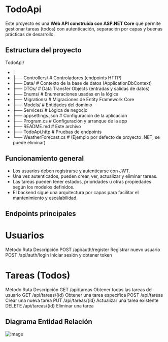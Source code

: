 # TodoApi

Este proyecto es una **Web API construida con ASP.NET Core** que permite gestionar tareas (todos) con autenticación, separación por capas y buenas prácticas de desarrollo.

## Estructura del proyecto 

TodoApi/
- │
- ├── Controllers/              # Controladores (endpoints HTTP)
- ├── Data/                     # Contexto de la base de datos (ApplicationDbContext)
- ├── DTOs/                     # Data Transfer Objects (entradas y salidas de datos)
- ├── Enums/                    # Enumeraciones usadas en la lógica
- ├── Migrations/               # Migraciones de Entity Framework Core
- ├── Models/                   # Entidades del dominio
- ├── Services/                 # Lógica de negocio
- ├── appsettings.json          # Configuración de la aplicación
- ├── Program.cs                # Configuración y arranque de la app
- ├── README.md                 # Este archivo
- ├── TodoApi.http              # Pruebas de endpoints
- └── WeatherForecast.cs        # (Ejemplo por defecto de proyecto .NET, se puede eliminar)

## Funcionamiento general

- Los usuarios deben registrarse y autenticarse con JWT.
- Una vez autenticados, pueden crear, ver, actualizar y eliminar tareas.
- Las tareas pueden tener estados, prioridades u otras propiedades según los modelos definidos.
- El backend sigue una arquitectura por capas para facilitar el mantenimiento y escalabilidad.

## Endpoints principales
# Usuarios

Método	Ruta	Descripción
POST	/api/auth/register	Registrar nuevo usuario
POST	/api/auth/login	Iniciar sesión y obtener token

# Tareas (Todos)
Método	Ruta	Descripción
GET	/api/tareas	Obtener todas las tareas del usuario
GET	/api/tareas/{id}	Obtener una tarea específica
POST	/api/tareas	Crear una nueva tarea
PUT	/api/tareas/{id}	Actualizar una tarea existente
DELETE	/api/tareas/{id}	Eliminar una tarea

## Diagrama Entidad Relación
![image](https://github.com/user-attachments/assets/c10dfb06-4e92-49bd-a487-061f66c490ac)
